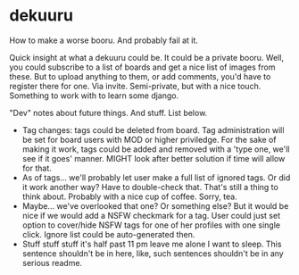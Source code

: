 # dekuuru
How to make a worse booru. And probably fail at it.

Quick insight at what a dekuuru could be. It could be a private booru. Well, you could subscribe to a list of boards and get a nice list of images from these. But to upload anything to them, or add comments, you'd have to register there for one. Via invite. Semi-private, but with a nice touch. Something to work with to learn some django.

"Dev" notes about future things. And stuff. List below.
- Tag changes: tags could be deleted from board. Tag administration will be set for board users with MOD or higher priviledge. For the sake of making it work, tags could be added and removed with a 'type one, we'll see if it goes' manner. MIGHT look after better solution if time will allow for that.
- As of tags... we'll probably let user make a full list of ignored tags. Or did it work another way? Have to double-check that. That's still a thing to think about. Probably with a nice cup of coffee. Sorry, tea.
- Maybe... we've overlooked that one? Or something else? But it would be nice if we would add a NSFW checkmark for a tag. User could just set option to cover/hide NSFW tags for one of her profiles with one single click. Ignore list could be auto-generated then.
- Stuff stuff stuff it's half past 11 pm leave me alone I want to sleep. This sentence shouldn't be in here, like, such sentences shouldn't be in any serious readme.
